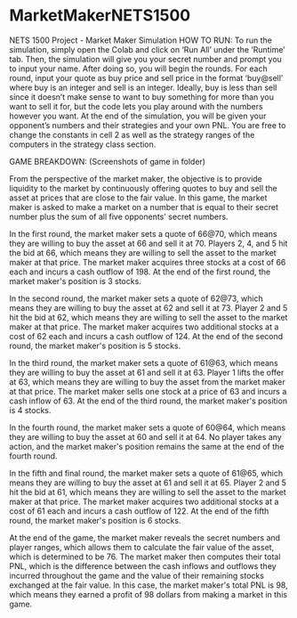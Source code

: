 # MarketMakerNETS1500
NETS 1500 Project - Market Maker Simulation
HOW TO RUN: 
To run the simulation, simply open the Colab and click on ‘Run All’ under the ‘Runtime’ tab. Then, the simulation will give you your secret number and prompt you to input your name. After doing so, you will begin the rounds. For each round, input your quote as buy price and sell price in the format ‘buy@sell’ where buy is an integer and sell is an integer. Ideally, buy is less than sell since it doesn’t make sense to want to buy something for more than you want to sell it for, but the code lets you play around with the numbers however you want. At the end of the simulation, you will be given your opponent’s numbers and their strategies and your own PNL. 
You are free to change the constants in cell 2 as well as the strategy ranges of the computers in the strategy class section.

GAME BREAKDOWN:
(Screenshots of game in folder)

From the perspective of the market maker, the objective is to provide liquidity to the market by continuously offering quotes to buy and sell the asset at prices that are close to the fair value. In this game, the market maker is asked to make a market on a number that is equal to their secret number plus the sum of all five opponents' secret numbers.

In the first round, the market maker sets a quote of 66@70, which means they are willing to buy the asset at 66 and sell it at 70. Players 2, 4, and 5 hit the bid at 66, which means they are willing to sell the asset to the market maker at that price. The market maker acquires three stocks at a cost of 66 each and incurs a cash outflow of 198. At the end of the first round, the market maker's position is 3 stocks.

In the second round, the market maker sets a quote of 62@73, which means they are willing to buy the asset at 62 and sell it at 73. Player 2 and 5 hit the bid at 62, which means they are willing to sell the asset to the market maker at that price. The market maker acquires two additional stocks at a cost of 62 each and incurs a cash outflow of 124. At the end of the second round, the market maker's position is 5 stocks.

In the third round, the market maker sets a quote of 61@63, which means they are willing to buy the asset at 61 and sell it at 63. Player 1 lifts the offer at 63, which means they are willing to buy the asset from the market maker at that price. The market maker sells one stock at a price of 63 and incurs a cash inflow of 63. At the end of the third round, the market maker's position is 4 stocks.

In the fourth round, the market maker sets a quote of 60@64, which means they are willing to buy the asset at 60 and sell it at 64. No player takes any action, and the market maker's position remains the same at the end of the fourth round.

In the fifth and final round, the market maker sets a quote of 61@65, which means they are willing to buy the asset at 61 and sell it at 65. Player 2 and 5 hit the bid at 61, which means they are willing to sell the asset to the market maker at that price. The market maker acquires two additional stocks at a cost of 61 each and incurs a cash outflow of 122. At the end of the fifth round, the market maker's position is 6 stocks.

At the end of the game, the market maker reveals the secret numbers and player ranges, which allows them to calculate the fair value of the asset, which is determined to be 76. The market maker then computes their total PNL, which is the difference between the cash inflows and outflows they incurred throughout the game and the value of their remaining stocks exchanged at the fair value. In this case, the market maker's total PNL is 98, which means they earned a profit of 98 dollars from making a market in this game.

